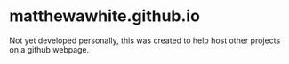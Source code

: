 # matthewawhite.github.io

Not yet developed personally, this was created to help host other projects on a github webpage.
